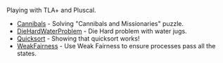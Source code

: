Playing with TLA+ and Pluscal.

* [Cannibals](Cannibals.tla) - Solving "Cannibals and Missionaries" puzzle.
* [DieHardWaterProblem](DieHardWaterProblem.tla) - Die Hard problem with water jugs.
* [Quicksort](Quicksort.tla) - Showing that quicksort works!
* [WeakFairness](WeakFairness.tla) - Use Weak Fairness to ensure processes pass all the states.
